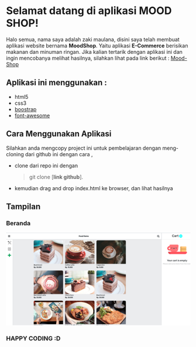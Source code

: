 # Selamat datang di aplikasi MOOD SHOP!

Halo semua, nama saya adalah zaki maulana, disini saya telah membuat aplikasi website bernama **MoodShop**. Yaitu aplikasi **E-Commerce** berisikan makanan dan minuman ringan. Jika kalian tertarik dengan aplikasi ini dan ingin mencobanya melihat hasilnya, silahkan lihat pada link berikut : [Mood-Shop](https://cocky-engelbart-8341cd.netlify.app/)

## Aplikasi ini menggunakan :
- html5
- css3
- [boostrap](https://getbootstrap.com/)
- [font-awesome](https://fontawesome.com/)


## Cara Menggunakan Aplikasi

Silahkan anda mengcopy project ini untuk pembelajaran dengan meng-cloning dari github ini dengan cara , 
- clone dari repo ini dengan
  > git clone [**link github**].
- kemudian drag and drop index.html ke browser, dan lihat hasilnya

## Tampilan
### Beranda
![Github](https://github.com/Cormacent/mood-shop/blob/master/asset/image/SS/main-page.png)


### HAPPY CODING :D
